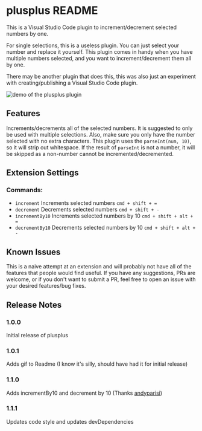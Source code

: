 # plusplus README

This is a Visual Studio Code plugin to increment/decrement selected numbers by
one.

For single selections, this is a useless plugin. You can just select your number
and replace it yourself. This plugin comes in handy when you have multiple
numbers selected, and you want to increment/decrement them all by one.

There may be another plugin that does this, this was also just an experiment
with creating/publishing a Visual Studio Code plugin.

![demo of the plusplus plugin](https://github.com/ksmithut/plusplus/raw/master/./images/plusplus.gif)

## Features

Increments/decrements all of the selected numbers. It is suggested to only be
used with multiple selections. Also, make sure you only have the number selected
with no extra characters. This plugin uses the `parseInt(num, 10)`, so it will
strip out whitespace. If the result of `parseInt` is not a number, it will be
skipped as a non-number cannot be incremented/decremented.

## Extension Settings

### Commands:

- `increment` Increments selected numbers `cmd + shift + =`
- `decrement` Decrements selected numbers `cmd + shift + -`
- `incrementBy10` Increments selected numbers by 10 `cmd + shift + alt + =`
- `decrementBy10` Decrements selected numbers by 10 `cmd + shift + alt + -`

## Known Issues

This is a naive attempt at an extension and will probably not have all of the
features that people would find useful. If you have any suggestions, PRs are
welcome, or if you don't want to submit a PR, feel free to open an issue with
your desired features/bug fixes.

## Release Notes

### 1.0.0

Initial release of plusplus

### 1.0.1

Adds gif to Readme (I know it's silly, should have had it for initial release)

### 1.1.0

Adds incrementBy10 and decrement by 10 (Thanks
[andyparisi](https://github.com/andyparisi))

### 1.1.1

Updates code style and updates devDependencies
